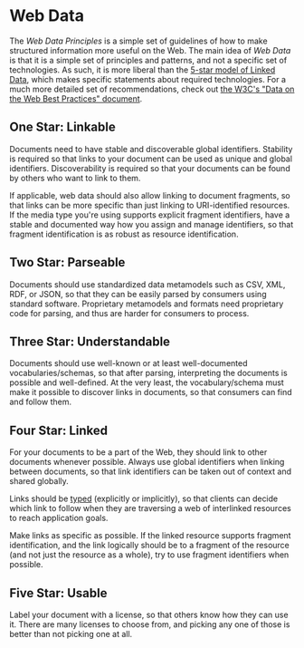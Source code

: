 # Web Data

The _Web Data Principles_ is a simple set of guidelines of how to make structured information more useful on the Web. The main idea of _Web Data_ is that it is a simple set of principles and patterns, and not a specific set of technologies. As such, it is more liberal than the [5-star model of Linked Data](http://5stardata.info/), which makes specific statements about required technologies. For a much more detailed set of recommendations, check out [the W3C's "Data on the Web Best Practices" document](http://www.w3.org/TR/dwbp/).


## One Star: Linkable

Documents need to have stable and discoverable global identifiers. Stability is required so that links to your document can be used as unique and global identifiers. Discoverability is required so that your documents can be found by others who want to link to them.

If applicable, web data should also allow linking to document fragments, so that links can be more specific than just linking to URI-identified resources. If the media type you're using supports explicit fragment identifiers, have a stable and documented way how you assign and manage identifiers, so that fragment identification is as robust as resource identification.


## Two Star: Parseable

Documents should use standardized data metamodels such as CSV, XML, RDF, or JSON, so that they can be easily parsed by consumers using standard software. Proprietary metamodels and formats need proprietary code for parsing, and thus are harder for consumers to process.


## Three Star: Understandable

Documents should use well-known or at least well-documented vocabularies/schemas, so that after parsing, interpreting the documents is possible and well-defined. At the very least, the vocabulary/schema must make it possible to discover links in documents, so that consumers can find and follow them.


## Four Star: Linked

For your documents to be a part of the Web, they should link to other documents whenever possible. Always use global identifiers when linking between documents, so that link identifiers can be taken out of context and shared globally.

Links should be [typed](https://github.com/dret/hyperpedia/blob/master/concepts.md#link-relation-type) (explicitly or implicitly), so that clients can decide which link to follow when they are traversing a web of interlinked resources to reach application goals.

Make links as specific as possible. If the linked resource supports fragment identification, and the link logically should be to a fragment of the resource (and not just the resource as a whole), try to use fragment identifiers when possible.


## Five Star: Usable

Label your document with a license, so that others know how they can use it. There are many licenses to choose from, and picking any one of those is better than not picking one at all.

